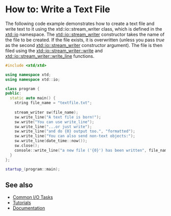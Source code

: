 # How to: Write a Text File

The following code example demonstrates how to create a text file and write text to it using the xtd::io::stream_writer class, which is defined in the [xtd::io](https://gammasoft71.github.io/xtd/reference_guides/latest/namespacextd_1_1io.html) namespace. The [xtd::io::stream_writer](https://gammasoft71.github.io/xtd/reference_guides/latest/classxtd_1_1io_1_1stream__writer.html) constructor takes the name of the file to be created. If the file exists, it is overwritten (unless you pass *true* as the second [xtd::io::stream_writer](https://gammasoft71.github.io/xtd/reference_guides/latest/classxtd_1_1io_1_1stream__writer.html) constructor argument).
The file is then filed using the [xtd::io::stream_writer::write](https://gammasoft71.github.io/xtd/reference_guides/latest/classxtd_1_1io_1_1text__writer.html#a8d13fc012efd84779130b80a0d6ddb1c) and [xtd::io::stream_writer::write_line](https://gammasoft71.github.io/xtd/reference_guides/latest/classxtd_1_1io_1_1text__writer.html#a4c3a56d538a98adb83dc4b9f32aeacd8) functions.
 
```cpp
#include <xtd/xtd>

using namespace xtd;
using namespace xtd::io;

class program {
public:
  static auto main() {
    string file_name = "textfile.txt";
    
    stream_writer sw(file_name);
    sw.write_line("A text file is born!");
    sw.write("You can use write_line");
    sw.write_line("...or just write");
    sw.write_line("and do {0} output too.", "formatted");
    sw.write_line("You can also send non-text objects:");
    sw.write_line(date_time::now());
    sw.close();
    console::write_line("a new file ('{0}') has been written", file_name);
  }
};

startup_(program::main);
```
 
## See also

* [Common I/O Tasks](/docs/documentation/Guides/xtd.core/Common%20I%3AO%20tasks)
* [Tutorials](/docs/documentation/Guides/Overview/Tutorials)
* [Documentation](/docs/documentation)
